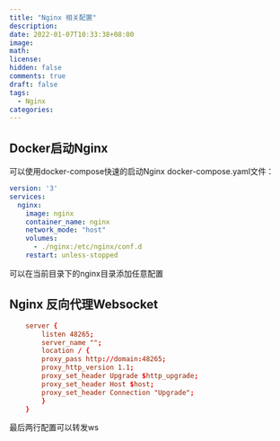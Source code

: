 ```yaml
---
title: "Nginx 相关配置"
description: 
date: 2022-01-07T10:33:38+08:00
image: 
math: 
license: 
hidden: false
comments: true
draft: false
tags:
  - Nginx
categories:
---
```

## Docker启动Nginx

可以使用docker-compose快速的启动Nginx
docker-compose.yaml文件：

```yaml
version: '3'
services:
  nginx:
    image: nginx
    container_name: nginx
    network_mode: "host"
    volumes:
      - ./nginx:/etc/nginx/conf.d
    restart: unless-stopped
```

可以在当前目录下的nginx目录添加任意配置

## Nginx 反向代理Websocket

```conf
    server {
        listen 48265;
        server_name "";
        location / {
        proxy_pass http://domain:48265;
        proxy_http_version 1.1;
        proxy_set_header Upgrade $http_upgrade;
        proxy_set_header Host $host;
        proxy_set_header Connection "Upgrade";
        }
    }
```

最后两行配置可以转发ws
